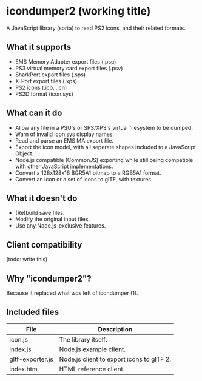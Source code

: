# icondumper2 (working title)
A JavaScript library (sorta) to read PS2 icons, and their related formats.

## What it supports
* EMS Memory Adapter export files (.psu)
* PS3 virtual memory card export files (.psv)
* SharkPort export files (.sps)
* X-Port export files (.xps)
* PS2 icons (.ico, .icn)
* PS2D format (icon.sys)

## What can it do
* Allow any file in a PSU's or SPS/XPS's virtual filesystem to be dumped.
* Warn of invalid icon.sys display names.
* Read and parse an EMS MA export file.
* Export the icon model, with all seperate shapes included to a JavaScript Object.
* Node.js compatible (CommonJS) exporting while still being compatible with other JavaScript implementations.
* Convert a 128x128x16 BGR5A1 bitmap to a RGB5A1 format.
* Convert an icon or a set of icons to glTF, with textures.

## What it doesn't do
* (Re)build save files.
* Modify the original input files.
* Use any Node.js-exclusive features.

## Client compatibility
(todo: write this)

## Why "icondumper2"?
Because it replaced what *was* left of icondumper (1).

## Included files
| File             | Description                               |
| ----             | ----------------------------------------- |
| icon.js          | The library itself.                       |
| index.js         | Node.js example client.                   |
| gltf-exporter.js | Node.js client to export icons to glTF 2. |
| index.htm        | HTML reference client.                    |

